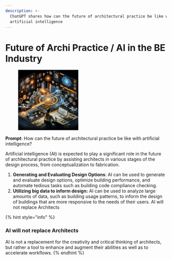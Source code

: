 ```yaml
---
description: >-
  ChatGPT shares how can the future of architectural practice be like with
  artificial intelligence
---
```


# Future of Archi Practice / AI in the BE Industry

<div align="left"><figure><img src="../.gitbook/assets/AI and architecture.png" alt="" width="188"><figcaption></figcaption></figure></div>

**Prompt**: How can the future of architectural practice be like with artificial intelligence?

Artificial intelligence (AI) is expected to play a significant role in the future of architectural practice by assisting architects in various stages of the design process, from conceptualization to fabrication.

1. **Generating and Evaluating Design Options**: AI can be used to generate and evaluate design options, optimize building performance, and automate tedious tasks such as building code compliance checking.
2. **Utilizing big data to inform design:** AI can be used to analyze large amounts of data, such as building usage patterns, to inform the design of buildings that are more responsive to the needs of their users. AI will not replace Architects

{% hint style="info" %}
### AI will not replace Architects

&#x20;AI is not a replacement for the creativity and critical thinking of architects, but rather a tool to enhance and augment their abilities as well as to accelerate workflows.
{% endhint %}

